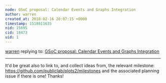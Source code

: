 ```yaml
---
node: GSoC proposal: Calendar Events and Graphs Integration
author: warren
created_at: 2018-02-16 20:07:15 +0000
timestamp: 1518811635
nid: 15695
cid: 18473
uid: 1
---
```




[warren](../profile/warren) replying to: [GSoC proposal: Calendar Events and Graphs Integration](../notes/500swapnil/02-07-2018/social-media-integration)

----
It'd be great also to link to, and collect ideas from, the relevant milestone: https://github.com/publiclab/plots2/milestones and the associated planning issue if there is one! Thanks!